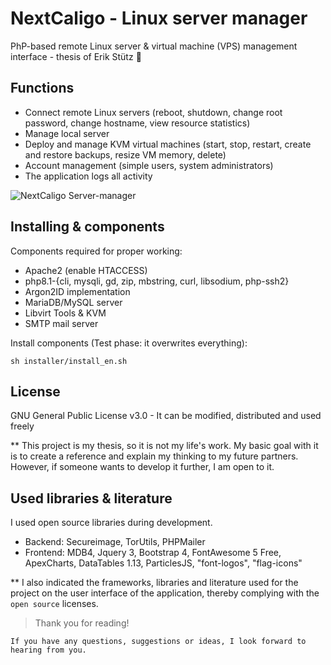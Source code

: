 # NextCaligo - Linux server manager
PhP-based remote Linux server &amp; virtual machine (VPS) management interface - thesis of Erik Stütz :tada:

## Functions
- Connect remote Linux servers (reboot, shutdown, change root password, change hostname, view resource statistics)
- Manage local server 
- Deploy and manage KVM virtual machines (start, stop, restart, create and restore backups, resize VM memory, delete)
- Account management (simple users, system administrators)
- The application logs all activity

![NextCaligo Server-manager](https://i.ibb.co/9bWHxCK/panel1.png)


## Installing & components
Components required for proper working:
- Apache2 (enable HTACCESS)
- php8.1-{cli, mysqli, gd, zip, mbstring, curl, libsodium, php-ssh2}
- Argon2ID implementation
- MariaDB/MySQL server
- Libvirt Tools & KVM
- SMTP mail server

Install components (Test phase: it overwrites everything):
```
sh installer/install_en.sh
```


## License
GNU General Public License v3.0 - It can be modified, distributed and used freely

** This project is my thesis, so it is not my life's work. My basic goal with it is to create a reference and explain my thinking to my future partners. However, if someone wants to develop it further, I am open to it.


## Used libraries & literature
I used open source libraries during development.
- Backend: Secureimage, TorUtils, PHPMailer
- Frontend: MDB4, Jquery 3, Bootstrap 4, FontAwesome 5 Free, ApexCharts, DataTables 1.13, ParticlesJS, "font-logos", "flag-icons" 

** I also indicated the frameworks, libraries and literature used for the project on the user interface of the application, thereby complying with the `open source` licenses.

> Thank you for reading!

`If you have any questions, suggestions or ideas, I look forward to hearing from you.`


